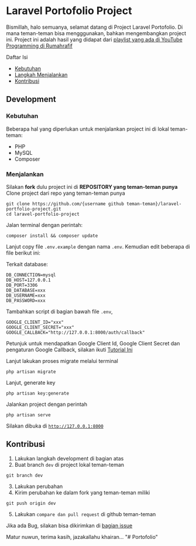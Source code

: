 # Laravel Portofolio Project

Bismillah, halo semuanya, selamat datang di Project Laravel Portofolio. Di mana teman-teman bisa mengggunakan, bahkan mengembangkan project ini.
Project ini adalah hasil yang didapat dari [playlist yang ada di YouTube Programming di Rumahrafif](https://www.youtube.com/playlist?list=PLzt0WdHR1Z3nFHQ0WDk0HSXmSj7ReCPKj)

Daftar Isi 
- [Kebutuhan](#kebutuhan)   
- [Langkah Menjalankan](#menjalankan)
- [Kontribusi](#kontribusi)

## Development

### Kebutuhan

Beberapa hal yang diperlukan untuk menjalankan project ini di lokal teman-teman:

-   PHP
-   MySQL
-   Composer

### Menjalankan

Silakan **fork** dulu project ini di **REPOSITORY yang teman-teman punya** 
Clone project dari repo yang teman-teman punya

```
git clone https://github.com/{username github teman-teman}/laravel-portfolio-project.git
cd laravel-portfolio-project
```

Jalan terminal dengan perintah:

```
composer install && composer update
```

Lanjut copy file <code>.env.example</code> dengan nama <code>.env</code>. Kemudian edit beberapa di file berikut ini:

Terkait database:

```
DB_CONNECTION=mysql
DB_HOST=127.0.0.1
DB_PORT=3306
DB_DATABASE=xxx
DB_USERNAME=xxx
DB_PASSWORD=xxx
```

Tambahkan script di bagian bawah file <code>.env</code>,

```
GOOGLE_CLIENT_ID="xxx"
GOOGLE_CLIENT_SECRET="xxx"
GOOGLE_CALLBACK="http://127.0.0.1:8000/auth/callback"
```

Petunjuk untuk mendapatkan Google Client Id, Google Client Secret dan pengaturan Google Callback, silakan ikuti [Tutorial Ini](https://youtu.be/tqyGXGiJ_0k?t=367)

Lanjut lakukan proses migrate melalui terminal

```
php artisan migrate
```

Lanjut, generate key

```
php artisan key:generate
```

Jalankan project dengan perintah

```
php artisan serve
```

Silakan dibuka di <code>http://127.0.0.1:8000</code>

## Kontribusi

1. Lakukan langkah development di bagian atas
2. Buat branch <code>dev</code> di project lokal teman-teman

```
git branch dev
```

3. Lakukan perubahan
4. Kirim perubahan ke dalam fork yang teman-teman miliki

```
git push origin dev
```

5. Lakukan <code>compare dan pull request</code> di github teman-teman

Jika ada Bug, silakan bisa dikirimkan di [bagian issue](https://github.com/dirumahrafif/laravel-portfolio-project/issues)

Matur nuwun, terima kasih, jazakallahu khairan...
"# Portofolio" 
